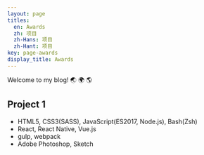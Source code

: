 ```yaml
---
layout: page
titles:
  en: Awards
  zh: 项目
  zh-Hans: 项目
  zh-Hant: 项目
key: page-awards
display_title: Awards
---
```


Welcome to my blog! :earth_asia: :earth_africa: :earth_americas:


## Project 1

- HTML5, CSS3(SASS), JavaScript(ES2017, Node.js), Bash(Zsh)
- React, React Native, Vue.js
- gulp, webpack
- Adobe Photoshop, Sketch

